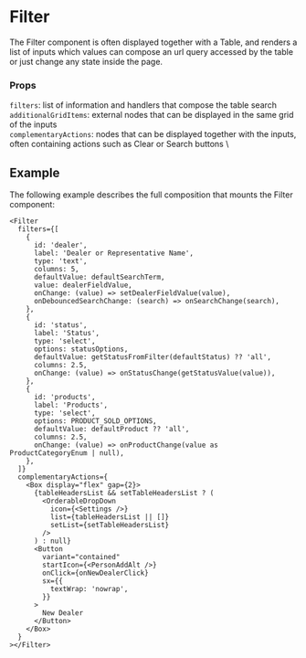 # Filter

The Filter component is often displayed together with a Table, and renders a list of inputs which values can compose an url query accessed by the table or just change any state inside the page.

### Props

`filters`: list of information and handlers that compose the table search \
`additionalGridItems`: external nodes that can be displayed in the same grid of the inputs \
`complementaryActions`: nodes that can be displayed together with the inputs, often containing actions such as Clear or Search buttons \

## Example

The following example describes the full composition that mounts the Filter component:

```tsx
<Filter
  filters={[
    {
      id: 'dealer',
      label: 'Dealer or Representative Name',
      type: 'text',
      columns: 5,
      defaultValue: defaultSearchTerm,
      value: dealerFieldValue,
      onChange: (value) => setDealerFieldValue(value),
      onDebouncedSearchChange: (search) => onSearchChange(search),
    },
    {
      id: 'status',
      label: 'Status',
      type: 'select',
      options: statusOptions,
      defaultValue: getStatusFromFilter(defaultStatus) ?? 'all',
      columns: 2.5,
      onChange: (value) => onStatusChange(getStatusValue(value)),
    },
    {
      id: 'products',
      label: 'Products',
      type: 'select',
      options: PRODUCT_SOLD_OPTIONS,
      defaultValue: defaultProduct ?? 'all',
      columns: 2.5,
      onChange: (value) => onProductChange(value as ProductCategoryEnum | null),
    },
  ]}
  complementaryActions={
    <Box display="flex" gap={2}>
      {tableHeadersList && setTableHeadersList ? (
        <OrderableDropDown
          icon={<Settings />}
          list={tableHeadersList || []}
          setList={setTableHeadersList}
        />
      ) : null}
      <Button
        variant="contained"
        startIcon={<PersonAddAlt />}
        onClick={onNewDealerClick}
        sx={{
          textWrap: 'nowrap',
        }}
      >
        New Dealer
      </Button>
    </Box>
  }
></Filter>
```
